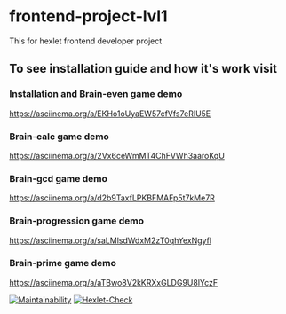 # frontend-project-lvl1

This for hexlet frontend developer project

## To see installation guide and how it's work visit

### Installation and Brain-even game demo
https://asciinema.org/a/EKHo1oUyaEW57cfVfs7eRIU5E

### Brain-calc game demo
https://asciinema.org/a/2Vx6ceWmMT4ChFVWh3aaroKqU

### Brain-gcd game demo
https://asciinema.org/a/d2b9TaxfLPKBFMAFp5t7kMe7R

### Brain-progression game demo
https://asciinema.org/a/saLMlsdWdxM2zT0qhYexNgyfl

### Brain-prime game demo
https://asciinema.org/a/aTBwo8V2kKRXxGLDG9U8lYczF


[![Maintainability](https://api.codeclimate.com/v1/badges/a99a88d28ad37a79dbf6/maintainability)](https://codeclimate.com/github/codeclimate/codeclimate/maintainability)
[![Hexlet-Check](https://github.com/pavel-todorov/frontend-project-lvl1/workflows/hexlet-check/badge.svg)](https://github.com/pavel-todorov/frontend-project-lvl1/actions)
